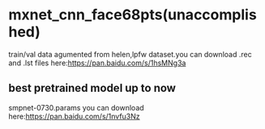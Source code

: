# mxnet_cnn_face68pts(unaccomplished)

train/val data agumented from helen,lpfw dataset.you can download .rec and .lst files  here:https://pan.baidu.com/s/1hsMNg3a

## best pretrained model up to now
 
smpnet-0730.params you can download here:https://pan.baidu.com/s/1nvfu3Nz
